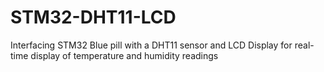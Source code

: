 # STM32-DHT11-LCD
Interfacing STM32 Blue pill with a DHT11 sensor and LCD Display for real-time display of temperature and humidity readings
